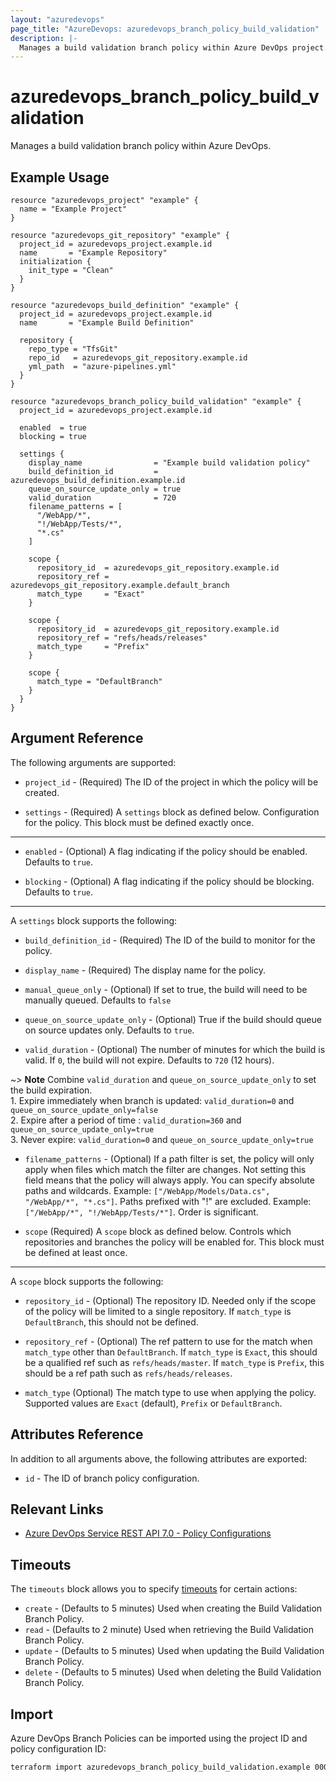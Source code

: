 ```yaml
---
layout: "azuredevops"
page_title: "AzureDevops: azuredevops_branch_policy_build_validation"
description: |-
  Manages a build validation branch policy within Azure DevOps project.
---
```


# azuredevops_branch_policy_build_validation

Manages a build validation branch policy within Azure DevOps.

## Example Usage

```hcl
resource "azuredevops_project" "example" {
  name = "Example Project"
}

resource "azuredevops_git_repository" "example" {
  project_id = azuredevops_project.example.id
  name       = "Example Repository"
  initialization {
    init_type = "Clean"
  }
}

resource "azuredevops_build_definition" "example" {
  project_id = azuredevops_project.example.id
  name       = "Example Build Definition"

  repository {
    repo_type = "TfsGit"
    repo_id   = azuredevops_git_repository.example.id
    yml_path  = "azure-pipelines.yml"
  }
}

resource "azuredevops_branch_policy_build_validation" "example" {
  project_id = azuredevops_project.example.id

  enabled  = true
  blocking = true

  settings {
    display_name                = "Example build validation policy"
    build_definition_id         = azuredevops_build_definition.example.id
    queue_on_source_update_only = true
    valid_duration              = 720
    filename_patterns = [
      "/WebApp/*",
      "!/WebApp/Tests/*",
      "*.cs"
    ]

    scope {
      repository_id  = azuredevops_git_repository.example.id
      repository_ref = azuredevops_git_repository.example.default_branch
      match_type     = "Exact"
    }

    scope {
      repository_id  = azuredevops_git_repository.example.id
      repository_ref = "refs/heads/releases"
      match_type     = "Prefix"
    }

    scope {
      match_type = "DefaultBranch"
    }
  }
}
```

## Argument Reference

The following arguments are supported:

* `project_id` - (Required) The ID of the project in which the policy will be created.

* `settings` - (Required) A `settings` block as defined below. Configuration for the policy. This block must be defined exactly once.

---

* `enabled` - (Optional) A flag indicating if the policy should be enabled. Defaults to `true`.

* `blocking` - (Optional) A flag indicating if the policy should be blocking. Defaults to `true`.

---

A `settings` block supports the following:

* `build_definition_id` - (Required) The ID of the build to monitor for the policy.

* `display_name` - (Required) The display name for the policy.

* `manual_queue_only` - (Optional) If set to true, the build will need to be manually queued. Defaults to `false`

* `queue_on_source_update_only` - (Optional) True if the build should queue on source updates only. Defaults to `true`.

* `valid_duration` - (Optional) The number of minutes for which the build is valid. If `0`, the build will not expire. Defaults to `720` (12 hours).

~> **Note** Combine `valid_duration` and `queue_on_source_update_only` to set the build expiration.   
    1.  Expire immediately when branch is updated: `valid_duration=0` and `queue_on_source_update_only=false`   
    2.  Expire after a period of time : `valid_duration=360` and `queue_on_source_update_only=true`   
    3.  Never expire: `valid_duration=0` and `queue_on_source_update_only=true`

* `filename_patterns` - (Optional) If a path filter is set, the policy will only apply when files which match the filter are changes. Not setting this field means that the policy will always apply. You can specify absolute paths and wildcards. Example: `["/WebApp/Models/Data.cs", "/WebApp/*", "*.cs"]`. Paths prefixed with "!" are excluded. Example: `["/WebApp/*", "!/WebApp/Tests/*"]`. Order is significant.

* `scope` (Required) A `scope` block as defined below. Controls which repositories and branches the policy will be enabled for. This block must be defined at least once.

---

A `scope` block supports the following:

* `repository_id` - (Optional) The repository ID. Needed only if the scope of the policy will be limited to a single repository. If `match_type` is `DefaultBranch`, this should not be defined.

* `repository_ref` - (Optional) The ref pattern to use for the match when `match_type` other than `DefaultBranch`. If `match_type` is `Exact`, this should be a qualified ref such as `refs/heads/master`. If `match_type` is `Prefix`, this should be a ref path such as `refs/heads/releases`.

* `match_type` (Optional) The match type to use when applying the policy. Supported values are `Exact` (default), `Prefix` or `DefaultBranch`.

## Attributes Reference

In addition to all arguments above, the following attributes are exported:

* `id` - The ID of branch policy configuration.

## Relevant Links

- [Azure DevOps Service REST API 7.0 - Policy Configurations](https://docs.microsoft.com/en-us/rest/api/azure/devops/policy/configurations/create?view=azure-devops-rest-7.0)

## Timeouts

The `timeouts` block allows you to specify [timeouts](https://developer.hashicorp.com/terraform/language/resources/syntax#operation-timeouts) for certain actions:

* `create` - (Defaults to 5 minutes) Used when creating the Build Validation Branch Policy.
* `read` - (Defaults to 2 minute) Used when retrieving the Build Validation Branch Policy.
* `update` - (Defaults to 5 minutes) Used when updating the Build Validation Branch Policy.
* `delete` - (Defaults to 5 minutes) Used when deleting the Build Validation Branch Policy.

## Import

Azure DevOps Branch Policies can be imported using the project ID and policy configuration ID:

```sh
terraform import azuredevops_branch_policy_build_validation.example 00000000-0000-0000-0000-000000000000/0
```
